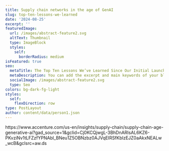 ```yaml
---
title: Supply chain networks in the age of GenAI
slug: top-ten-lessons-we-learned
date: '2024-08-25'
excerpt: ''
featuredImage:
  url: /images/abstract-feature2.svg
  altText: Thumbnail
  type: ImageBlock
  styles:
    self:
      borderRadius: medium
isFeatured: true
seo:
  metaTitle: The Top Ten Lessons We’ve Learned Since Our Initial Launch
  metaDescription: You can add the excerpt and main keywords of your blog post here.
  socialImage: /images/abstract-feature2.svg
  type: Seo
colors: bg-dark-fg-light
styles:
  self:
    flexDirection: row
type: PostLayout
author: content/data/person1.json
---
```

https\://www\.accenture.com/us-en/insights/supply-chain/supply-chain-age-generative-ai?gad\_source=1\&gclid=Cj0KCQjwgL-3BhDnARIsAL6KZ6-PKvziNv1tLFZzfYPNAbl\_BNeu1Z5OBNzbz0AJVqEIRSfKblzEJZ0aAkxNEALw\_wcB\&gclsrc=aw\.ds
